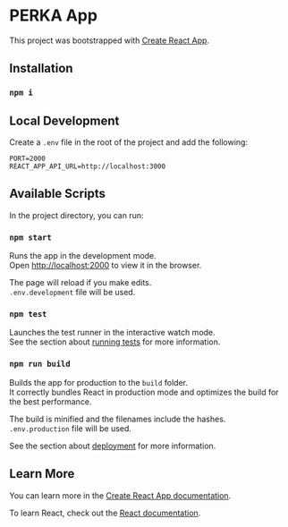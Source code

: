 # PERKA App

This project was bootstrapped with [Create React App](https://github.com/facebook/create-react-app).

## Installation

### `npm i`

## Local Development

Create a `.env` file in the root of the project and add the following:

```
PORT=2000
REACT_APP_API_URL=http://localhost:3000
```

## Available Scripts

In the project directory, you can run:

### `npm start`

Runs the app in the development mode.\
Open [http://localhost:2000](http://localhost:2000) to view it in the browser.

The page will reload if you make edits.\
`.env.development` file will be used.

### `npm test`

Launches the test runner in the interactive watch mode.\
See the section about [running tests](https://facebook.github.io/create-react-app/docs/running-tests) for more information.

### `npm run build`

Builds the app for production to the `build` folder.\
It correctly bundles React in production mode and optimizes the build for the best performance.

The build is minified and the filenames include the hashes.\
`.env.production` file will be used.

See the section about [deployment](https://facebook.github.io/create-react-app/docs/deployment) for more information.

## Learn More

You can learn more in the [Create React App documentation](https://facebook.github.io/create-react-app/docs/getting-started).

To learn React, check out the [React documentation](https://reactjs.org/).
